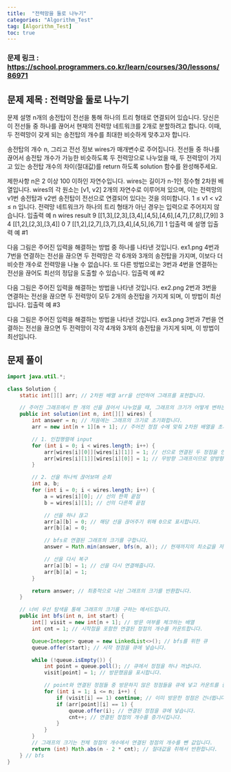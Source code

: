 ```yaml
---
title:  "전력망을 둘로 나누기"
categories: "Algorithm_Test"
tag: [Algorithm_Test]
toc: true
---
```


### 문제 링크 : https://school.programmers.co.kr/learn/courses/30/lessons/86971

## 문제 제목 : 전력망을 둘로 나누기

문제 설명
n개의 송전탑이 전선을 통해 하나의 트리 형태로 연결되어 있습니다. 당신은 이 전선들 중 하나를 끊어서 현재의 전력망 네트워크를 2개로 분할하려고 합니다. 이때, 두 전력망이 갖게 되는 송전탑의 개수를 최대한 비슷하게 맞추고자 합니다.

송전탑의 개수 n, 그리고 전선 정보 wires가 매개변수로 주어집니다. 전선들 중 하나를 끊어서 송전탑 개수가 가능한 비슷하도록 두 전력망으로 나누었을 때, 두 전력망이 가지고 있는 송전탑 개수의 차이(절대값)를 return 하도록 solution 함수를 완성해주세요.

제한사항
n은 2 이상 100 이하인 자연수입니다.
wires는 길이가 n-1인 정수형 2차원 배열입니다.
wires의 각 원소는 [v1, v2] 2개의 자연수로 이루어져 있으며, 이는 전력망의 v1번 송전탑과 v2번 송전탑이 전선으로 연결되어 있다는 것을 의미합니다.
1 ≤ v1 < v2 ≤ n 입니다.
전력망 네트워크가 하나의 트리 형태가 아닌 경우는 입력으로 주어지지 않습니다.
입출력 예
n	wires	result
9	[[1,3],[2,3],[3,4],[4,5],[4,6],[4,7],[7,8],[7,9]]	3
4	[[1,2],[2,3],[3,4]]	0
7	[[1,2],[2,7],[3,7],[3,4],[4,5],[6,7]]	1
입출력 예 설명
입출력 예 #1

다음 그림은 주어진 입력을 해결하는 방법 중 하나를 나타낸 것입니다.
ex1.png
4번과 7번을 연결하는 전선을 끊으면 두 전력망은 각 6개와 3개의 송전탑을 가지며, 이보다 더 비슷한 개수로 전력망을 나눌 수 없습니다.
또 다른 방법으로는 3번과 4번을 연결하는 전선을 끊어도 최선의 정답을 도출할 수 있습니다.
입출력 예 #2

다음 그림은 주어진 입력을 해결하는 방법을 나타낸 것입니다.
ex2.png
2번과 3번을 연결하는 전선을 끊으면 두 전력망이 모두 2개의 송전탑을 가지게 되며, 이 방법이 최선입니다.
입출력 예 #3

다음 그림은 주어진 입력을 해결하는 방법을 나타낸 것입니다.
ex3.png
3번과 7번을 연결하는 전선을 끊으면 두 전력망이 각각 4개와 3개의 송전탑을 가지게 되며, 이 방법이 최선입니다.

## 문제 풀이
```java
import java.util.*;

class Solution {
    static int[][] arr; // 2차원 배열 arr을 선언하여 그래프를 표현합니다.

    // 주어진 그래프에서 한 개의 선을 끊어서 나누었을 때, 그래프의 크기가 어떻게 변하는지 계산하는 메서드입니다.
    public int solution(int n, int[][] wires) {
        int answer = n; // 처음에는 그래프의 크기로 초기화합니다.
        arr = new int[n + 1][n + 1]; // 주어진 정점 수에 맞춰 2차원 배열을 초기화합니다.

        // 1. 인접행렬에 input
        for (int i = 0; i < wires.length; i++) {
            arr[wires[i][0]][wires[i][1]] = 1; // 선으로 연결된 두 정점을 인접행렬에 표시합니다.
            arr[wires[i][1]][wires[i][0]] = 1; // 무방향 그래프이므로 양방향으로 표시합니다.
        }

        // 2. 선을 하나씩 끊어보며 순회
        int a, b;
        for (int i = 0; i < wires.length; i++) {
            a = wires[i][0]; // 선의 한쪽 끝점
            b = wires[i][1]; // 선의 다른쪽 끝점

            // 선을 하나 끊고
            arr[a][b] = 0; // 해당 선을 끊어주기 위해 0으로 표시합니다.
            arr[b][a] = 0;

            // bfs로 연결된 그래프의 크기를 구합니다.
            answer = Math.min(answer, bfs(n, a)); // 현재까지의 최소값을 저장합니다.

            // 선을 다시 복구
            arr[a][b] = 1; // 선을 다시 연결해줍니다.
            arr[b][a] = 1;
        }

        return answer; // 최종적으로 나뉜 그래프의 크기를 반환합니다.
    }

    // 너비 우선 탐색을 통해 그래프의 크기를 구하는 메서드입니다.
    public int bfs(int n, int start) {
        int[] visit = new int[n + 1]; // 방문 여부를 체크하는 배열
        int cnt = 1; // 시작점을 포함한 연결된 정점의 개수를 카운트합니다.

        Queue<Integer> queue = new LinkedList<>(); // bfs를 위한 큐
        queue.offer(start); // 시작 정점을 큐에 넣습니다.

        while (!queue.isEmpty()) {
            int point = queue.poll(); // 큐에서 정점을 하나 꺼냅니다.
            visit[point] = 1; // 방문했음을 표시합니다.

            // point와 연결된 정점들 중 방문하지 않은 정점들을 큐에 넣고 카운트를 증가시킵니다.
            for (int i = 1; i <= n; i++) {
                if (visit[i] == 1) continue; // 이미 방문한 정점은 건너뜁니다.
                if (arr[point][i] == 1) {
                    queue.offer(i); // 연결된 정점을 큐에 넣습니다.
                    cnt++; // 연결된 정점의 개수를 증가시킵니다.
                }
            }
        }
        // 그래프의 크기는 전체 정점의 개수에서 연결된 정점의 개수를 뺀 값입니다.
        return (int) Math.abs(n - 2 * cnt); // 절대값을 취해서 반환합니다.
    } // bfs
}

```